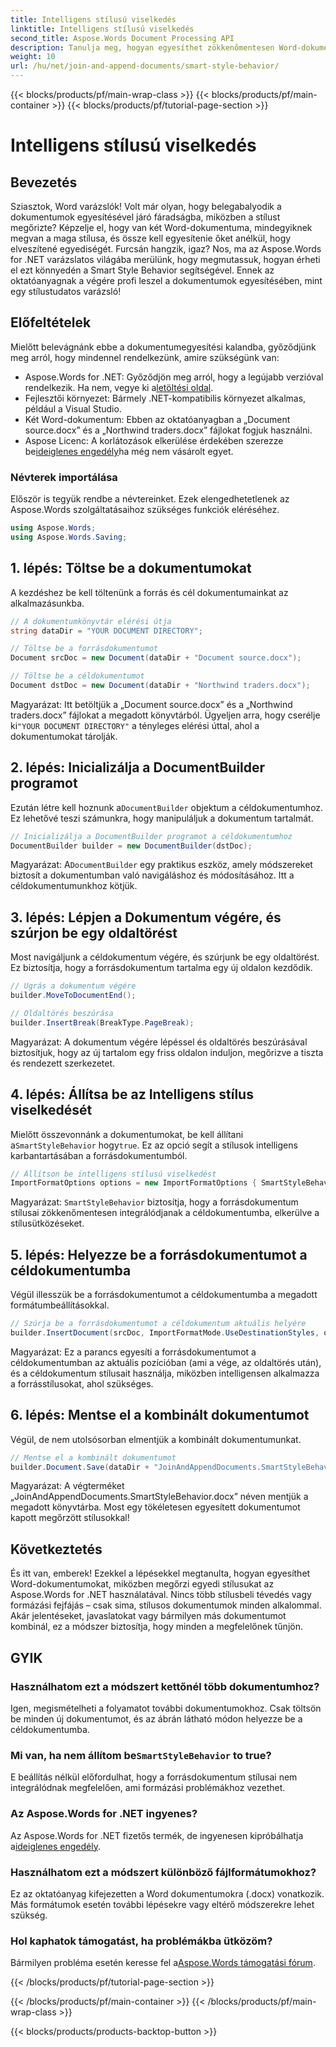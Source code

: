 ```yaml
---
title: Intelligens stílusú viselkedés
linktitle: Intelligens stílusú viselkedés
second_title: Aspose.Words Document Processing API
description: Tanulja meg, hogyan egyesíthet zökkenőmentesen Word-dokumentumokat az Aspose.Words for .NET programmal, megőrizve a stílusokat és professzionális eredményeket biztosítva.
weight: 10
url: /hu/net/join-and-append-documents/smart-style-behavior/
---
```


{{< blocks/products/pf/main-wrap-class >}}
{{< blocks/products/pf/main-container >}}
{{< blocks/products/pf/tutorial-page-section >}}

# Intelligens stílusú viselkedés

## Bevezetés

Sziasztok, Word varázslók! Volt már olyan, hogy belegabalyodik a dokumentumok egyesítésével járó fáradságba, miközben a stílust megőrizte? Képzelje el, hogy van két Word-dokumentuma, mindegyiknek megvan a maga stílusa, és össze kell egyesítenie őket anélkül, hogy elveszítené egyediségét. Furcsán hangzik, igaz? Nos, ma az Aspose.Words for .NET varázslatos világába merülünk, hogy megmutassuk, hogyan érheti el ezt könnyedén a Smart Style Behavior segítségével. Ennek az oktatóanyagnak a végére profi leszel a dokumentumok egyesítésében, mint egy stílustudatos varázsló!

## Előfeltételek

Mielőtt belevágnánk ebbe a dokumentumegyesítési kalandba, győződjünk meg arról, hogy mindennel rendelkezünk, amire szükségünk van:

-  Aspose.Words for .NET: Győződjön meg arról, hogy a legújabb verzióval rendelkezik. Ha nem, vegye ki a[letöltési oldal](https://releases.aspose.com/words/net/).
- Fejlesztői környezet: Bármely .NET-kompatibilis környezet alkalmas, például a Visual Studio.
- Két Word-dokumentum: Ebben az oktatóanyagban a „Document source.docx” és a „Northwind traders.docx” fájlokat fogjuk használni.
-  Aspose Licenc: A korlátozások elkerülése érdekében szerezze be[ideiglenes engedély](https://purchase.aspose.com/temporary-license/)ha még nem vásárolt egyet.

### Névterek importálása

Először is tegyük rendbe a névtereinket. Ezek elengedhetetlenek az Aspose.Words szolgáltatásaihoz szükséges funkciók eléréséhez.

```csharp
using Aspose.Words;
using Aspose.Words.Saving;
```

## 1. lépés: Töltse be a dokumentumokat

A kezdéshez be kell töltenünk a forrás és cél dokumentumainkat az alkalmazásunkba.

```csharp
// A dokumentumkönyvtár elérési útja
string dataDir = "YOUR DOCUMENT DIRECTORY";

// Töltse be a forrásdokumentumot
Document srcDoc = new Document(dataDir + "Document source.docx");

// Töltse be a céldokumentumot
Document dstDoc = new Document(dataDir + "Northwind traders.docx");
```

Magyarázat:
 Itt betöltjük a „Document source.docx” és a „Northwind traders.docx” fájlokat a megadott könyvtárból. Ügyeljen arra, hogy cserélje ki`"YOUR DOCUMENT DIRECTORY"` a tényleges elérési úttal, ahol a dokumentumokat tárolják.

## 2. lépés: Inicializálja a DocumentBuilder programot

 Ezután létre kell hoznunk a`DocumentBuilder` objektum a céldokumentumhoz. Ez lehetővé teszi számunkra, hogy manipuláljuk a dokumentum tartalmát.

```csharp
// Inicializálja a DocumentBuilder programot a céldokumentumhoz
DocumentBuilder builder = new DocumentBuilder(dstDoc);
```

Magyarázat:
 A`DocumentBuilder` egy praktikus eszköz, amely módszereket biztosít a dokumentumban való navigáláshoz és módosításához. Itt a céldokumentumunkhoz kötjük.

## 3. lépés: Lépjen a Dokumentum végére, és szúrjon be egy oldaltörést

Most navigáljunk a céldokumentum végére, és szúrjunk be egy oldaltörést. Ez biztosítja, hogy a forrásdokumentum tartalma egy új oldalon kezdődik.

```csharp
// Ugrás a dokumentum végére
builder.MoveToDocumentEnd();

// Oldaltörés beszúrása
builder.InsertBreak(BreakType.PageBreak);
```

Magyarázat:
A dokumentum végére lépéssel és oldaltörés beszúrásával biztosítjuk, hogy az új tartalom egy friss oldalon induljon, megőrizve a tiszta és rendezett szerkezetet.

## 4. lépés: Állítsa be az Intelligens stílus viselkedését

 Mielőtt összevonnánk a dokumentumokat, be kell állítani a`SmartStyleBehavior` hogy`true`. Ez az opció segít a stílusok intelligens karbantartásában a forrásdokumentumból.

```csharp
// Állítson be intelligens stílusú viselkedést
ImportFormatOptions options = new ImportFormatOptions { SmartStyleBehavior = true };
```

Magyarázat:
`SmartStyleBehavior` biztosítja, hogy a forrásdokumentum stílusai zökkenőmentesen integrálódjanak a céldokumentumba, elkerülve a stílusütközéseket.

## 5. lépés: Helyezze be a forrásdokumentumot a céldokumentumba

Végül illesszük be a forrásdokumentumot a céldokumentumba a megadott formátumbeállításokkal.

```csharp
// Szúrja be a forrásdokumentumot a céldokumentum aktuális helyére
builder.InsertDocument(srcDoc, ImportFormatMode.UseDestinationStyles, options);
```

Magyarázat:
Ez a parancs egyesíti a forrásdokumentumot a céldokumentumban az aktuális pozícióban (ami a vége, az oldaltörés után), és a céldokumentum stílusait használja, miközben intelligensen alkalmazza a forrásstílusokat, ahol szükséges.

## 6. lépés: Mentse el a kombinált dokumentumot

Végül, de nem utolsósorban elmentjük a kombinált dokumentumunkat.

```csharp
// Mentse el a kombinált dokumentumot
builder.Document.Save(dataDir + "JoinAndAppendDocuments.SmartStyleBehavior.docx");
```

Magyarázat:
A végterméket „JoinAndAppendDocuments.SmartStyleBehavior.docx” néven mentjük a megadott könyvtárba. Most egy tökéletesen egyesített dokumentumot kapott megőrzött stílusokkal!

## Következtetés

És itt van, emberek! Ezekkel a lépésekkel megtanulta, hogyan egyesíthet Word-dokumentumokat, miközben megőrzi egyedi stílusukat az Aspose.Words for .NET használatával. Nincs több stílusbeli tévedés vagy formázási fejfájás – csak sima, stílusos dokumentumok minden alkalommal. Akár jelentéseket, javaslatokat vagy bármilyen más dokumentumot kombinál, ez a módszer biztosítja, hogy minden a megfelelőnek tűnjön.

## GYIK

### Használhatom ezt a módszert kettőnél több dokumentumhoz?
Igen, megismételheti a folyamatot további dokumentumokhoz. Csak töltsön be minden új dokumentumot, és az ábrán látható módon helyezze be a céldokumentumba.

### Mi van, ha nem állítom be`SmartStyleBehavior` to true?
E beállítás nélkül előfordulhat, hogy a forrásdokumentum stílusai nem integrálódnak megfelelően, ami formázási problémákhoz vezethet.

### Az Aspose.Words for .NET ingyenes?
 Az Aspose.Words for .NET fizetős termék, de ingyenesen kipróbálhatja a[ideiglenes engedély](https://purchase.aspose.com/temporary-license/).

### Használhatom ezt a módszert különböző fájlformátumokhoz?
Ez az oktatóanyag kifejezetten a Word dokumentumokra (.docx) vonatkozik. Más formátumok esetén további lépésekre vagy eltérő módszerekre lehet szükség.

### Hol kaphatok támogatást, ha problémákba ütközöm?
 Bármilyen probléma esetén keresse fel a[Aspose.Words támogatási fórum](https://forum.aspose.com/c/words/8).

{{< /blocks/products/pf/tutorial-page-section >}}

{{< /blocks/products/pf/main-container >}}
{{< /blocks/products/pf/main-wrap-class >}}

{{< blocks/products/products-backtop-button >}}
